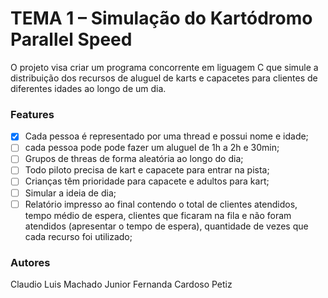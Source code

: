 #  TEMA 1 – Simulação do Kartódromo Parallel Speed

 O projeto visa criar um programa concorrente em liguagem C que simule a distribuição dos recursos de aluguel de karts e capacetes para clientes de diferentes idades ao longo de um dia.

 ### Features

- [x] Cada pessoa é representado por uma thread e possui nome e idade;
- [ ] cada pessoa pode pode fazer um aluguel de 1h a 2h e 30min;
- [ ] Grupos de threas de forma aleatória ao longo do dia;
- [ ] Todo piloto precisa de kart e capacete para entrar na pista;
- [ ] Crianças têm prioridade para capacete e adultos para kart;
- [ ] Simular a ideia de dia;
- [ ] Relatório impresso ao final contendo o total de clientes atendidos, tempo médio de espera, clientes que ficaram na fila e não foram atendidos (apresentar o tempo de espera), quantidade de vezes que cada recurso foi utilizado;

 ### Autores

 Claudio Luis Machado Junior
 Fernanda Cardoso Petiz
